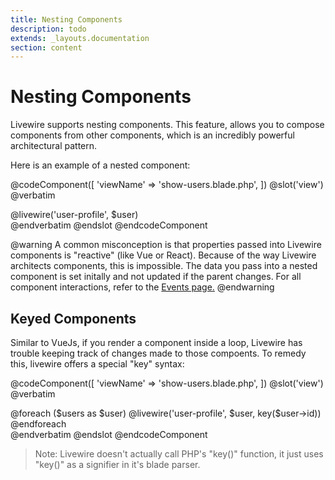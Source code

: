 ```yaml
---
title: Nesting Components
description: todo
extends: _layouts.documentation
section: content
---
```


# Nesting Components

Livewire supports nesting components. This feature, allows you to compose components from other components, which is an incredibly powerful architectural pattern.

Here is an example of a nested component:

@codeComponent([
    'viewName' => 'show-users.blade.php',
])
@slot('view')
@verbatim
<div>
    @livewire('user-profile', $user)
</div>
@endverbatim
@endslot
@endcodeComponent

@warning
A common misconception is that properties passed into Livewire components is "reactive" (like Vue or React). Because of the way Livewire architects components, this is impossible. The data you pass into a nested component is set initally and not updated if the parent changes. For all component interactions, refer to the <a href="/docs/events">Events page.</a>
@endwarning

## Keyed Components

Similar to VueJs, if you render a component inside a loop, Livewire has trouble keeping track of changes made to those compoents. To remedy this, livewire offers a special "key" syntax:

@codeComponent([
    'viewName' => 'show-users.blade.php',
])
@slot('view')
@verbatim
<div>
    @foreach ($users as $user)
        @livewire('user-profile', $user, key($user->id))
    @endforeach
</div>
@endverbatim
@endslot
@endcodeComponent

> Note: Livewire doesn't actually call PHP's "key()" function, it just uses "key()" as a signifier in it's blade parser.
